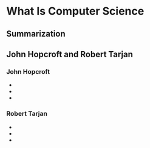 # What Is Computer Science

## Summarization




## John Hopcroft and Robert Tarjan

### John Hopcroft
*
*
*
### Robert Tarjan
* 
*
*
